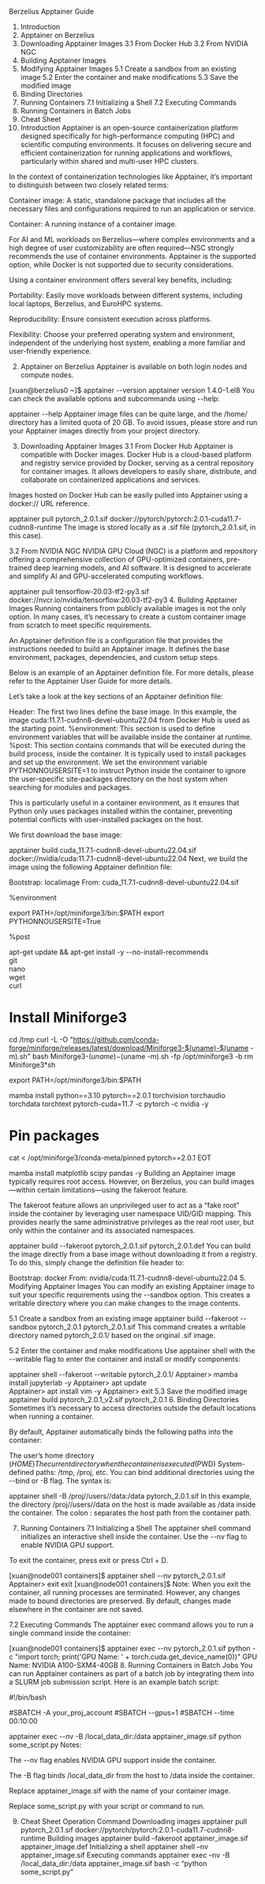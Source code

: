 Berzelius Apptainer Guide
1. Introduction
2. Apptainer on Berzelius
3. Downloading Apptainer Images
3.1 From Docker Hub
3.2 From NVIDIA NGC
4. Building Apptainer Images
5. Modifying Apptainer Images
5.1 Create a sandbox from an existing image
5.2 Enter the container and make modifications
5.3 Save the modified image
6. Binding Directories
7. Running Containers
7.1 Initializing a Shell
7.2 Executing Commands
8. Running Containers in Batch Jobs
9. Cheat Sheet
1. Introduction
Apptainer is an open-source containerization platform designed specifically for high-performance computing (HPC) and scientific computing environments. It focuses on delivering secure and efficient containerization for running applications and workflows, particularly within shared and multi-user HPC clusters.

In the context of containerization technologies like Apptainer, it’s important to distinguish between two closely related terms:

Container image: A static, standalone package that includes all the necessary files and configurations required to run an application or service.

Container: A running instance of a container image.

For AI and ML workloads on Berzelius—where complex environments and a high degree of user customizability are often required—NSC strongly recommends the use of container environments. Apptainer is the supported option, while Docker is not supported due to security considerations.

Using a container environment offers several key benefits, including:

Portability: Easily move workloads between different systems, including local laptops, Berzelius, and EuroHPC systems.

Reproducibility: Ensure consistent execution across platforms.

Flexibility: Choose your preferred operating system and environment, independent of the underlying host system, enabling a more familiar and user-friendly experience.

2. Apptainer on Berzelius
Apptainer is available on both login nodes and compute nodes.

[xuan@berzelius0 ~]$ apptainer --version
apptainer version 1.4.0-1.el8
You can check the available options and subcommands using --help:

apptainer --help
Apptainer image files can be quite large, and the /home/<your username> directory has a limited quota of 20 GB. To avoid issues, please store and run your Apptainer images directly from your project directory.

3. Downloading Apptainer Images
3.1 From Docker Hub
Apptainer is compatible with Docker images. Docker Hub is a cloud-based platform and registry service provided by Docker, serving as a central repository for container images. It allows developers to easily share, distribute, and collaborate on containerized applications and services.

Images hosted on Docker Hub can be easily pulled into Apptainer using a docker:// URL reference.

apptainer pull pytorch_2.0.1.sif docker://pytorch/pytorch:2.0.1-cuda11.7-cudnn8-runtime
The image is stored locally as a .sif file (pytorch_2.0.1.sif, in this case).

3.2 From NVIDIA NGC
NVIDIA GPU Cloud (NGC) is a platform and repository offering a comprehensive collection of GPU-optimized containers, pre-trained deep learning models, and AI software. It is designed to accelerate and simplify AI and GPU-accelerated computing workflows.

apptainer pull tensorflow-20.03-tf2-py3.sif docker://nvcr.io/nvidia/tensorflow:20.03-tf2-py3
4. Building Apptainer Images
Running containers from publicly available images is not the only option. In many cases, it’s necessary to create a custom container image from scratch to meet specific requirements.

An Apptainer definition file is a configuration file that provides the instructions needed to build an Apptainer image. It defines the base environment, packages, dependencies, and custom setup steps.

Below is an example of an Apptainer definition file. For more details, please refer to the Apptainer User Guide for more details.

Let’s take a look at the key sections of an Apptainer definition file:

Header: The first two lines define the base image. In this example, the image cuda:11.7.1-cudnn8-devel-ubuntu22.04 from Docker Hub is used as the starting point.
%environment: This section is used to define environment variables that will be available inside the container at runtime.
%post: This section contains commands that will be executed during the build process, inside the container. It is typically used to install packages and set up the environment.
We set the environment variable PYTHONNOUSERSITE=1 to instruct Python inside the container to ignore the user-specific site-packages directory on the host system when searching for modules and packages.

This is particularly useful in a container environment, as it ensures that Python only uses packages installed within the container, preventing potential conflicts with user-installed packages on the host.

We first download the base image:

apptainer build cuda_11.7.1-cudnn8-devel-ubuntu22.04.sif  docker://nvidia/cuda:11.7.1-cudnn8-devel-ubuntu22.04
Next, we build the image using the following Apptainer definition file:

Bootstrap: localimage
From: cuda_11.7.1-cudnn8-devel-ubuntu22.04.sif

%environment

export PATH=/opt/miniforge3/bin:$PATH
export PYTHONNOUSERSITE=True

%post

apt-get update && apt-get install -y --no-install-recommends \
git \
nano \
wget \
curl

# Install Miniforge3
cd /tmp
curl -L -O "https://github.com/conda-forge/miniforge/releases/latest/download/Miniforge3-$(uname)-$(uname -m).sh"
bash Miniforge3-$(uname)-$(uname -m).sh -fp /opt/miniforge3 -b
rm Miniforge3*sh

export PATH=/opt/miniforge3/bin:$PATH

mamba install python==3.10 pytorch==2.0.1 torchvision torchaudio torchdata torchtext pytorch-cuda=11.7 -c pytorch -c nvidia -y

# Pin packages
cat <<EOT > /opt/miniforge3/conda-meta/pinned
pytorch==2.0.1
EOT

mamba install matplotlib scipy pandas -y
Building an Apptainer image typically requires root access. However, on Berzelius, you can build images—within certain limitations—using the fakeroot feature.

The fakeroot feature allows an unprivileged user to act as a “fake root” inside the container by leveraging user namespace UID/GID mapping. This provides nearly the same administrative privileges as the real root user, but only within the container and its associated namespaces.

apptainer build --fakeroot pytorch_2.0.1.sif pytorch_2.0.1.def
You can build the image directly from a base image without downloading it from a registry. To do this, simply change the definition file header to:

Bootstrap: docker
From: nvidia/cuda:11.7.1-cudnn8-devel-ubuntu22.04
5. Modifying Apptainer Images
You can modify an existing Apptainer image to suit your specific requirements using the --sandbox option. This creates a writable directory where you can make changes to the image contents.

5.1 Create a sandbox from an existing image
apptainer build --fakeroot --sandbox pytorch_2.0.1 pytorch_2.0.1.sif
This command creates a writable directory named pytorch_2.0.1/ based on the original .sif image.

5.2 Enter the container and make modifications
Use apptainer shell with the --writable flag to enter the container and install or modify components:

apptainer shell --fakeroot --writable pytorch_2.0.1/
Apptainer> mamba install jupyterlab -y 
Apptainer> apt update  
Apptainer> apt install vim -y
Apptainer> exit
5.3 Save the modified image
apptainer build pytorch_2.0.1_v2.sif pytorch_2.0.1
6. Binding Directories
Sometimes it’s necessary to access directories outside the default locations when running a container.

By default, Apptainer automatically binds the following paths into the container:

The user’s home directory ($HOME)
The current directory when the container is executed ($PWD)
System-defined paths: /tmp, /proj, etc.
You can bind additional directories using the --bind or -B flag. The syntax is:

apptainer shell -B /proj/<your project>/users/<your username>/data:/data pytorch_2.0.1.sif
In this example, the directory /proj/<your project>/users/<your username>/data on the host is made available as /data inside the container. The colon : separates the host path from the container path.

7. Running Containers
7.1 Initializing a Shell
The apptainer shell command initializes an interactive shell inside the container. Use the --nv flag to enable NVIDIA GPU support.

To exit the container, press exit or press Ctrl + D.

[xuan@node001 containers]$ apptainer shell --nv pytorch_2.0.1.sif
Apptainer> exit
exit
[xuan@node001 containers]$
Note: When you exit the container, all running processes are terminated. However, any changes made to bound directories are preserved. By default, changes made elsewhere in the container are not saved.

7.2 Executing Commands
The apptainer exec command allows you to run a single command inside the container:

[xuan@node001 containers]$ apptainer exec --nv pytorch_2.0.1.sif python -c "import torch; print('GPU Name: ' + torch.cuda.get_device_name(0))"
GPU Name: NVIDIA A100-SXM4-40GB
8. Running Containers in Batch Jobs
You can run Apptainer containers as part of a batch job by integrating them into a SLURM job submission script. Here is an example batch script:

 #!/bin/bash

#SBATCH -A your_proj_account
#SBATCH --gpus=1
#SBATCH --time 00:10:00

apptainer exec --nv -B /local_data_dir:/data apptainer_image.sif python some_script.py
Notes:

The --nv flag enables NVIDIA GPU support inside the container.

The -B flag binds /local_data_dir from the host to /data inside the container.

Replace apptainer_image.sif with the name of your container image.

Replace some_script.py with your script or command to run.

9. Cheat Sheet
Operation	Command
Downloading images	apptainer pull pytorch_2.0.1.sif docker://pytorch/pytorch:2.0.1-cuda11.7-cudnn8-runtime
Building images	apptainer build –fakeroot apptainer_image.sif apptainer_image.def
Initializing a shell	apptainer shell –nv apptainer_image.sif
Executing commands	apptainer exec –nv -B /local_data_dir:/data apptainer_image.sif bash -c “python some_script.py”
